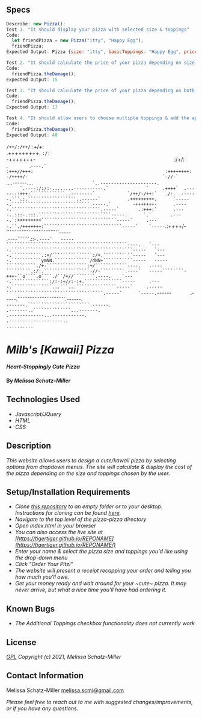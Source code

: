 ## Specs

```javascript
Describe: new Pizza();
Test 1. "It should display your pizza with selected size & toppings"
Code: 
  let friendPizza = new Pizza("itty", "Happy Egg");
  friendPizza;
Expected Output: Pizza {size: "itty", basicToppings: "Happy Egg", price: 10}

Test 2. "It should calculate the price of your pizza depending on size (10 + size price modifier)"
Code: 
  friendPizza.theDamage();
Expected Output: 15

Test 3. "It should calculate the price of your pizza depending on both size & topping choice (10 + size price modifier + topping price modifier)"
Code:
  friendPizza.theDamage();
Expected Output: 17

Test 4. "It should allow users to choose multiple toppings & add the appropriate price modifiers"
Code:
  friendPizza.theDamage();
Expected Output: 40

```
  `/++/:/++/`         :+/+:                                                
  .+++++++++.         `:/:`                                                
   -+++++++-            `                                                  
    `:/+/:`                                                                
      `.`        `.--``--.`                                                
                 :+++//+++:                                                
                 :++++++++:                                                
                  -/++++/-                                                 
                   `-//-`                                                  
                                    ``....------....``                     
                                `..---------------------.``                
                    ````     `.----:/:/:-........-----------.`             
             `     .++++`  .-------:+++:`````````````..--------`           
      `/++/-/++:`   ./:. .------.```.:.``````````````````..------`         
      .+++++++++.      `------.`````````````````````````````.-----.`       
       -+++++++-      .-----.`````````````````````````````````.-----`      
        .:+++:`      .----..:::-.:::.```````````````````````````-----.     
          `.`       .----.`:+++++++++````````````````````````````-----`    
                   .----.``./+++++++:`````````````````````````````-----`   
                  `-----````.:++++/-```````````````````````````````-----   
                  .----```````.::-`````````````````````````````````.----`  
                  -----`````````````````````````````````````````````----.  
                 `----.`````````````````````````````````````````````-----  
                 `----.```````````.:+/```````````````:/+.```````````-----  
                 `----.```````````ymNN.`````````````/dNN+```````````-----  
                  -----```````````./+-```````````````:+/````````````----.  
                  .----`````````.:/:.`````````````````-//-`````````.----`  
                   -----````````-+++-``o````.o````./``/+//````````.----.   
                   `----.``````````````:/:-:+//:-:+.``````````````-----    
                    .----.```````````````...```...```````````````-----`    
                     .-----````````````````````````````````````.-----`     
                      `-----.`````````````````````````````````------`      
                       `.-----.````````````````````````````.------.        
                         `-------.```````````````````````.------.`         
                           `.-------..``````````````...-------.`           
                             `.-------------...------------.`              
                                 `.--------------------..`                 
                                     ```..........```                      

# _Milb's [Kawaii] Pizza_

#### _Heart-Stoppingly Cute Pizza_

#### By _**Melissa Schatz-Miller**_

## Technologies Used

* _Javascript/JQuery_
* _HTML_
* _CSS_

## Description

_This website allows users to design a cute/kawaii pizza by selecting options from dropdown menus. The site will calculate & display the cost of the pizza depending on the size and toppings chosen by the user._

## Setup/Installation Requirements

* _Clone [this repository](https://github.com/tigertiger/pizza-pizza) to an empty folder or to your desktop.  
Instructions for cloning can be found [here](https://docs.github.com/en/github/creating-cloning-and-archiving-repositories/cloning-a-repository-from-github/cloning-a-repository)._
* _Navigate to the top level of the pizza-pizza directory_
* _Open index.html in your browser_
* _You can also access the live site at [https://tigertiger.github.io/REPONAME](https://tigertiger.github.io/REPONAME/)_
* _Enter your name & select the pizza size and toppings you'd like using the drop-down menu_
* _Click "Order Your Pitzi"_
* _The website will present a receipt recapping your order and telling you how much you'll owe._
* _Get your money ready and wait around for your ~cute~ pizza. It may never arrive, but what a nice time you'll have had ordering it._

## Known Bugs

* _The Additional Toppings checkbox functionality does not currently work_

## License

_[GPL](https://opensource.org/licenses/gpl-license)_
_Copyright (c) 2021, Melissa Schatz-Miller_

## Contact Information

Melissa Schatz-Miller <melissa.scmi@gmail.com>

_Please feel free to reach out to me with suggested changes/improvements, or if you have any questions._